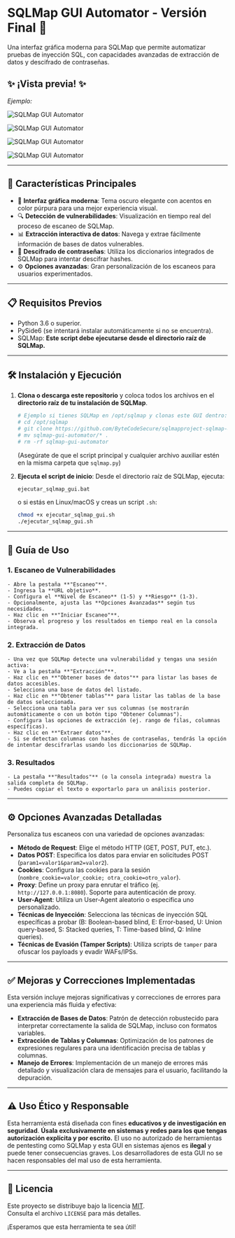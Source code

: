 # SQLMap GUI Automator - Versión Final 🚀

Una interfaz gráfica moderna para SQLMap que permite automatizar pruebas de inyección SQL, con capacidades avanzadas de extracción de datos y descifrado de contraseñas.

## ✨ ¡Vista previa! ✨

_Ejemplo:_

![SQLMap GUI Automator](https://i.ibb.co/n8tkQHHx/Screenshot-2025-05-12-133124.jpg)

![SQLMap GUI Automator](https://i.ibb.co/xSnPX1Yd/Screenshot-2025-05-12-140640.jpg)

![SQLMap GUI Automator](https://i.ibb.co/23TkqY0P/Screenshot-2025-05-12-140654.jpg)

![SQLMap GUI Automator](https://i.ibb.co/2YtskH9S/Screenshot-2025-05-12-140707.jpg)


---

## 🎯 Características Principales

-   🎨 **Interfaz gráfica moderna**: Tema oscuro elegante con acentos en color púrpura para una mejor experiencia visual.
-   🔍 **Detección de vulnerabilidades**: Visualización en tiempo real del proceso de escaneo de SQLMap.
-   📊 **Extracción interactiva de datos**: Navega y extrae fácilmente información de bases de datos vulnerables.
-   🔑 **Descifrado de contraseñas**: Utiliza los diccionarios integrados de SQLMap para intentar descifrar hashes.
-   ⚙️ **Opciones avanzadas**: Gran personalización de los escaneos para usuarios experimentados.

---

## 📋 Requisitos Previos

-   Python 3.6 o superior.
-   PySide6 (se intentará instalar automáticamente si no se encuentra).
-   SQLMap: **Este script debe ejecutarse desde el directorio raíz de SQLMap.**

---

## 🛠️ Instalación y Ejecución

1.  **Clona o descarga este repositorio** y coloca todos los archivos en el **directorio raíz de tu instalación de SQLMap**.
    ```bash
    # Ejemplo si tienes SQLMap en /opt/sqlmap y clonas este GUI dentro:
    # cd /opt/sqlmap
    # git clone https://github.com/ByteCodeSecure/sqlmapproject-sqlmap-8fcd78f
    # mv sqlmap-gui-automator/* .
    # rm -rf sqlmap-gui-automator
    ```
    (Asegúrate de que el script principal y cualquier archivo auxiliar estén en la misma carpeta que `sqlmap.py`)

2.  **Ejecuta el script de inicio**:
    Desde el directorio raíz de SQLMap, ejecuta:
    ```bash
    ejecutar_sqlmap_gui.bat
    ```
    o si estás en Linux/macOS y creas un script `.sh`:
    ```bash
    chmod +x ejecutar_sqlmap_gui.sh
    ./ejecutar_sqlmap_gui.sh
    ```
---

## 📖 Guía de Uso

### 1. Escaneo de Vulnerabilidades
    - Abre la pestaña **"Escaneo"**.
    - Ingresa la **URL objetivo**.
    - Configura el **Nivel de Escaneo** (1-5) y **Riesgo** (1-3).
    - Opcionalmente, ajusta las **Opciones Avanzadas** según tus necesidades.
    - Haz clic en **"Iniciar Escaneo"**.
    - Observa el progreso y los resultados en tiempo real en la consola integrada.

### 2. Extracción de Datos
    - Una vez que SQLMap detecte una vulnerabilidad y tengas una sesión activa:
    - Ve a la pestaña **"Extracción"**.
    - Haz clic en **"Obtener bases de datos"** para listar las bases de datos accesibles.
    - Selecciona una base de datos del listado.
    - Haz clic en **"Obtener tablas"** para listar las tablas de la base de datos seleccionada.
    - Selecciona una tabla para ver sus columnas (se mostrarán automáticamente o con un botón tipo "Obtener Columnas").
    - Configura las opciones de extracción (ej. rango de filas, columnas específicas).
    - Haz clic en **"Extraer datos"**.
    - Si se detectan columnas con hashes de contraseñas, tendrás la opción de intentar descifrarlas usando los diccionarios de SQLMap.

### 3. Resultados
    - La pestaña **"Resultados"** (o la consola integrada) muestra la salida completa de SQLMap.
    - Puedes copiar el texto o exportarlo para un análisis posterior.

---

## ⚙️ Opciones Avanzadas Detalladas

Personaliza tus escaneos con una variedad de opciones avanzadas:

-   **Método de Request**: Elige el método HTTP (GET, POST, PUT, etc.).
-   **Datos POST**: Especifica los datos para enviar en solicitudes POST (`param1=valor1&param2=valor2`).
-   **Cookies**: Configura las cookies para la sesión (`nombre_cookie=valor_cookie; otra_cookie=otro_valor`).
-   **Proxy**: Define un proxy para enrutar el tráfico (ej. `http://127.0.0.1:8080`). Soporte para autenticación de proxy.
-   **User-Agent**: Utiliza un User-Agent aleatorio o especifica uno personalizado.
-   **Técnicas de Inyección**: Selecciona las técnicas de inyección SQL específicas a probar (B: Boolean-based blind, E: Error-based, U: Union query-based, S: Stacked queries, T: Time-based blind, Q: Inline queries).
-   **Técnicas de Evasión (Tamper Scripts)**: Utiliza scripts de `tamper` para ofuscar los payloads y evadir WAFs/IPSs.

---

## ✅ Mejoras y Correcciones Implementadas

Esta versión incluye mejoras significativas y correcciones de errores para una experiencia más fluida y efectiva:

-   **Extracción de Bases de Datos**: Patrón de detección robustecido para interpretar correctamente la salida de SQLMap, incluso con formatos variables.
-   **Extracción de Tablas y Columnas**: Optimización de los patrones de expresiones regulares para una identificación precisa de tablas y columnas.
-   **Manejo de Errores**: Implementación de un manejo de errores más detallado y visualización clara de mensajes para el usuario, facilitando la depuración.

---

## ⚠️ Uso Ético y Responsable

Esta herramienta está diseñada con fines **educativos y de investigación en seguridad**.
**Úsala exclusivamente en sistemas y redes para los que tengas autorización explícita y por escrito.**
El uso no autorizado de herramientas de pentesting como SQLMap y esta GUI en sistemas ajenos es **ilegal** y puede tener consecuencias graves.
Los desarrolladores de esta GUI no se hacen responsables del mal uso de esta herramienta.

---

## 📄 Licencia

Este proyecto se distribuye bajo la licencia [MIT](LICENSE).  
Consulta el archivo `LICENSE` para más detalles.

¡Esperamos que esta herramienta te sea útil!